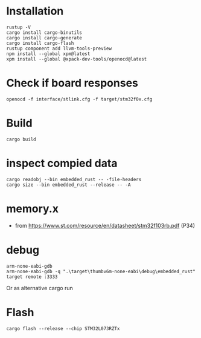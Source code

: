 
#  Installation 
    rustup -V
    cargo install cargo-binutils
    cargo install cargo-generate
    cargo install cargo-flash
    rustup component add llvm-tools-preview
    npm install --global xpm@latest
    xpm install --global @xpack-dev-tools/openocd@latest

# Check if board responses
    openocd -f interface/stlink.cfg -f target/stm32f0x.cfg

# Build
    cargo build

# inspect compied data
    cargo readobj --bin embedded_rust -- -file-headers
    cargo size --bin embedded_rust --release -- -A

# memory.x 
* from https://www.st.com/resource/en/datasheet/stm32f103rb.pdf (P34)


# debug
    arm-none-eabi-gdb
    arm-none-eabi-gdb -q ".\target\thumbv6m-none-eabi\debug\embedded_rust"
    target remote :3333

Or as alternative 
    cargo run

# Flash
    cargo flash --release --chip STM32L073RZTx
